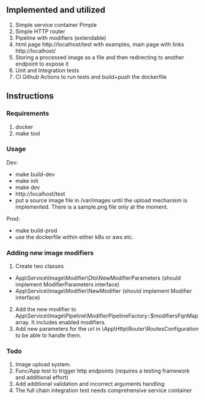 ## Implemented and utilized

1. Simple service container Pimple
2. Simple HTTP router
3. Pipeline with modifiers (extendable)
4. html page http://localhost/test with examples, main page with links http://localhost/
5. Storing a processed image as a file and then redirecting to another endpoint to expose it
6. Unit and Integration tests
7. CI Github Actions to run tests and build+push the dockerfile

## Instructions

### Requirements

1. docker
2. make tool

### Usage

Dev:

* make build-dev
* make init
* make dev
* http://localhost/test
* put a source image file in /var/images until the upload mechanism is implemented. There is a sample.png file only at
  the moment.

Prod:

* make build-prod
* use the dockerfile within either k8s or aws etc.

### Adding new image modifiers

1. Create two classes

* App\Service\Image\Modifier\Dto\NewModifierParameters (should implement ModifierParameters interface)
* App\Service\Image\Modifier\NewModifier (should implement Modifier interface)

2. Add the new modifier to App\Service\Image\Pipeline\ModifierPipelineFactory::$modifiersFqnMap array. It includes
   enabled modifiers.
3. Add new parameters for the url in \App\Http\Router\RoutesConfiguration to be able to handle them.

### Todo

1. Image upload system.
2. Func/App test to trigger http endpoints (requires a testing framework and additional effort)
3. Add additional validation and incorrect arguments handling
4. The full chain integration test needs comprehensive service container 
